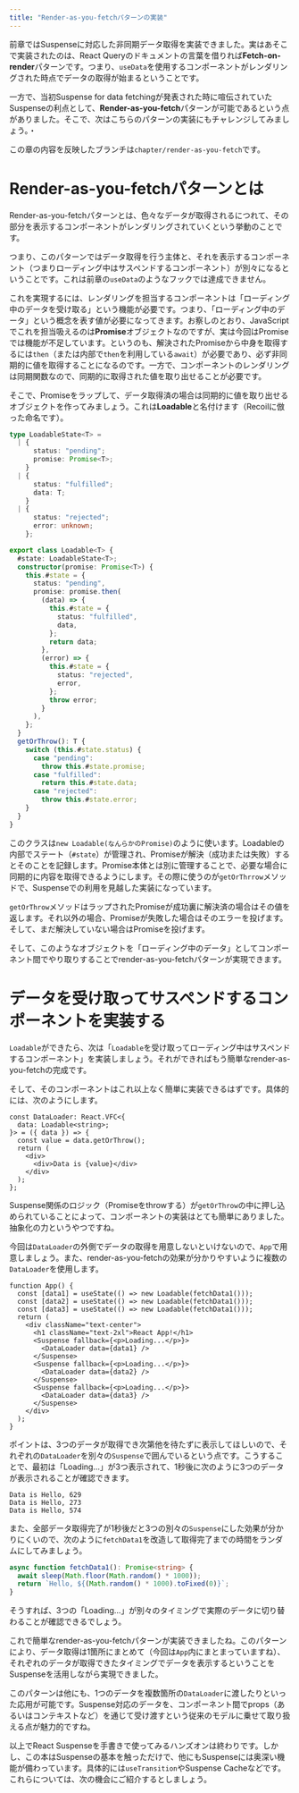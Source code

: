 ```yaml
---
title: "Render-as-you-fetchパターンの実装"
---
```


前章ではSuspenseに対応した非同期データ取得を実装できました。実はあそこで実装されたのは、React Queryのドキュメントの言葉を借りれば**Fetch-on-render**パターンです。つまり、`useData`を使用するコンポーネントがレンダリングされた時点でデータの取得が始まるということです。

一方で、当初Suspense for data fetchingが発表された時に喧伝されていたSuspenseの利点として、**Render-as-you-fetch**パターンが可能であるという点がありました。そこで、次はこちらのパターンの実装にもチャレンジしてみましょう。・

この章の内容を反映したブランチは`chapter/render-as-you-fetch`です。

# Render-as-you-fetchパターンとは

Render-as-you-fetchパターンとは、色々なデータが取得されるにつれて、その部分を表示するコンポーネントがレンダリングされていくという挙動のことです。

つまり、このパターンではデータ取得を行う主体と、それを表示するコンポーネント（つまりローディング中はサスペンドするコンポーネント）が別々になるということです。これは前章の`useData`のようなフックでは達成できません。

これを実現するには、レンダリングを担当するコンポーネントは「ローディング中のデータを受け取る」という機能が必要です。つまり、「ローディング中のデータ」という概念を表す値が必要になってきます。お察しのとおり、JavaScriptでこれを担当吸えるのは**Promise**オブジェクトなのですが、実は今回はPromiseでは機能が不足しています。というのも、解決されたPromiseから中身を取得するには`then`（または内部で`then`を利用している`await`）が必要であり、必ず非同期的に値を取得することになるのです。一方で、コンポーネントのレンダリングは同期関数なので、同期的に取得された値を取り出せることが必要です。

そこで、Promiseをラップして、データ取得済の場合は同期的に値を取り出せるオブジェクトを作ってみましょう。これは**Loadable**と名付けます（Recoilに倣った命名です）。

```ts
type LoadableState<T> =
  | {
      status: "pending";
      promise: Promise<T>;
    }
  | {
      status: "fulfilled";
      data: T;
    }
  | {
      status: "rejected";
      error: unknown;
    };

export class Loadable<T> {
  #state: LoadableState<T>;
  constructor(promise: Promise<T>) {
    this.#state = {
      status: "pending",
      promise: promise.then(
        (data) => {
          this.#state = {
            status: "fulfilled",
            data,
          };
          return data;
        },
        (error) => {
          this.#state = {
            status: "rejected",
            error,
          };
          throw error;
        }
      ),
    };
  }
  getOrThrow(): T {
    switch (this.#state.status) {
      case "pending":
        throw this.#state.promise;
      case "fulfilled":
        return this.#state.data;
      case "rejected":
        throw this.#state.error;
    }
  }
}
```

このクラスは`new Loadable(なんらかのPromise)`のように使います。Loadableの内部でステート（`#state`）が管理され、Promiseが解決（成功または失敗）するとそのことを記録します。Promise本体とは別に管理することで、必要な場合に同期的に内容を取得できるようにします。その際に使うのが`getOrThrrow`メソッドで、Suspenseでの利用を見越した実装になっています。

`getOrThrow`メソッドはラップされたPromiseが成功裏に解決済の場合はその値を返します。それ以外の場合、Promiseが失敗した場合はそのエラーを投げます。そして、まだ解決していない場合はPromiseを投げます。

そして、このようなオブジェクトを「ローディング中のデータ」としてコンポーネント間でやり取りすることでrender-as-you-fetchパターンが実現できます。

# データを受け取ってサスペンドするコンポーネントを実装する

`Loadable`ができたら、次は「`Loadable`を受け取ってローディング中はサスペンドするコンポーネント」を実装しましょう。それができればもう簡単なrender-as-you-fetchの完成です。

そして、そのコンポーネントはこれ以上なく簡単に実装できるはずです。具体的には、次のようにします。

```tsx
const DataLoader: React.VFC<{
  data: Loadable<string>;
}> = ({ data }) => {
  const value = data.getOrThrow();
  return (
    <div>
      <div>Data is {value}</div>
    </div>
  );
};
```

Suspense関係のロジック（Promiseをthrowする）が`getOrThrow`の中に押し込められていることによって、コンポーネントの実装はとても簡単にありました。抽象化の力というやつですね。

今回は`DataLoader`の外側でデータの取得を用意しないといけないので、`App`で用意しましょう。また、render-as-you-fetchの効果が分かりやすいように複数の`DataLoader`を使用します。

```tsx
function App() {
  const [data1] = useState(() => new Loadable(fetchData1()));
  const [data2] = useState(() => new Loadable(fetchData1()));
  const [data3] = useState(() => new Loadable(fetchData1()));
  return (
    <div className="text-center">
      <h1 className="text-2xl">React App!</h1>
      <Suspense fallback={<p>Loading...</p>}>
        <DataLoader data={data1} />
      </Suspense>
      <Suspense fallback={<p>Loading...</p>}>
        <DataLoader data={data2} />
      </Suspense>
      <Suspense fallback={<p>Loading...</p>}>
        <DataLoader data={data3} />
      </Suspense>
    </div>
  );
}
```

ポイントは、3つのデータが取得でき次第他を待たずに表示してほしいので、それぞれの`DataLoader`を別々の`Suspense`で囲んでいるという点です。こうすることで、最初は「Loading...」が3つ表示されて、1秒後に次のように3つのデータが表示されることが確認できます。

```
Data is Hello, 629
Data is Hello, 273
Data is Hello, 574
```

また、全部データ取得完了が1秒後だと3つの別々の`Suspense`にした効果が分かりにくいので、次のように`fetchData1`を改造して取得完了までの時間をランダムにしてみましょう。

```ts
async function fetchData1(): Promise<string> {
  await sleep(Math.floor(Math.random() * 1000));
  return `Hello, ${(Math.random() * 1000).toFixed(0)}`;
}
```

そうすれば、3つの「Loading...」が別々のタイミングで実際のデータに切り替わることが確認できるでしょう。

これで簡単なrender-as-you-fetchパターンが実装できましたね。このパターンにより、データ取得は1箇所にまとめて（今回は`App`内にまとまっていますね）、それぞれのデータが取得できたタイミングでデータを表示するということをSuspenseを活用しながら実現できました。

このパターンは他にも、1つのデータを複数箇所の`DataLoader`に渡したりといった応用が可能です。Suspense対応のデータを、コンポーネント間でprops（あるいはコンテキストなど）を通じて受け渡すという従来のモデルに乗せて取り扱える点が魅力的ですね。

以上でReact Suspenseを手書きで使ってみるハンズオンは終わりです。しかし、この本はSuspenseの基本を触っただけで、他にもSuspenseには奥深い機能が備わっています。具体的には`useTransition`やSuspense Cacheなどです。これらについては、次の機会にご紹介するとしましょう。
